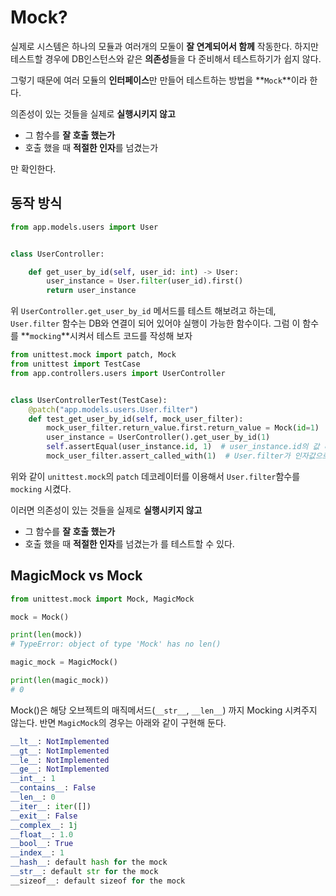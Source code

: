 # Mock?
실제로 시스템은 하나의 모듈과 여러개의 모둘이 **잘 연계되어서 함께** 작동한다. 
하지만 테스트할 경우에 DB인스턴스와 같은 **의존성**들을 다 준비해서 테스트하기가 쉽지 않다. 

그렇기 때문에 여러 모듈의 **인터페이스**만 만들어 테스트하는 방법을 **`Mock`**이라 한다.

의존성이 있는 것들을 실제로 **실행시키지 않고** 
- 그 함수를 **잘 호출 했는가**
- 호출 했을 때 **적절한 인자**를 넘겼는가

만 확인한다.

## 동작 방식

```python
from app.models.users import User


class UserController:

    def get_user_by_id(self, user_id: int) -> User:
        user_instance = User.filter(user_id).first()
        return user_instance
```
위 `UserController.get_user_by_id` 메서드를 테스트 해보려고 하는데,
`User.filter` 함수는 DB와 연결이 되어 있어야 실행이 가능한 함수이다.
그럼 이 함수를 **`mocking`**시켜서 테스트 코드를 작성해 보자

```python
from unittest.mock import patch, Mock
from unittest import TestCase
from app.controllers.users import UserController


class UserControllerTest(TestCase):
    @patch("app.models.users.User.filter")
    def test_get_user_by_id(self, mock_user_filter):
        mock_user_filter.return_value.first.return_value = Mock(id=1)
        user_instance = UserController().get_user_by_id(1)
        self.assertEqual(user_instance.id, 1)  # user_instance.id의 값 비교
        mock_user_filter.assert_called_with(1)  # User.filter가 인자값으로 1을 받았는지 확인
```
위와 같이 `unittest.mock`의 `patch` 데코레이터를 이용해서 `User.filter`함수를 `mocking` 시켰다.

이러면 의존성이 있는 것들을 실제로 **실행시키지 않고** 
- 그 함수를 **잘 호출 했는가**
- 호출 했을 때 **적절한 인자**를 넘겼는가
를 테스트할 수 있다.

## MagicMock vs Mock
```python
from unittest.mock import Mock, MagicMock

mock = Mock()

print(len(mock))
# TypeError: object of type 'Mock' has no len()

magic_mock = MagicMock()

print(len(magic_mock))
# 0
```
Mock()은 해당 오브젝트의 매직메서드(`__str__`, `__len__`) 까지 Mocking 시켜주지 않는다. 반면 `MagicMock`의 경우는 아래와 같이 구현해 둔다.
```python
__lt__: NotImplemented
__gt__: NotImplemented
__le__: NotImplemented
__ge__: NotImplemented
__int__: 1
__contains__: False
__len__: 0
__iter__: iter([])
__exit__: False
__complex__: 1j
__float__: 1.0
__bool__: True
__index__: 1
__hash__: default hash for the mock
__str__: default str for the mock
__sizeof__: default sizeof for the mock
```